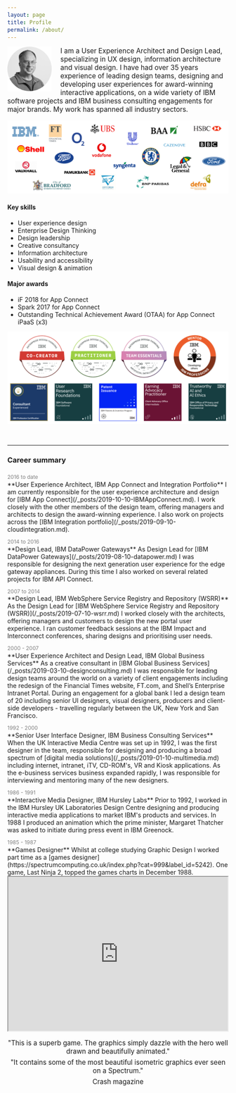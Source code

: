 ```yaml
---
layout: page
title: Profile
permalink: /about/
---
```


<!-- ----
### Profile
-->
<div>
  <img src="/assets/img/posts/gtcircle.png" alt="Gary Thornton" align="left" style="width:20%;margin-right:20px;">
<p style="font-size:1.1em;margin-top:10px;">
I am a User Experience Architect and Design Lead, specializing in UX design, information architecture and visual design. I have had over 35 years experience of leading design teams, designing and developing user experiences for award-winning interactive applications, on a wide variety of IBM software projects and IBM business consulting engagements for major brands. My work has spanned all industry sectors.</p> </div>






![Client list](/assets/img/posts/clientlist.jpg)

#### Key skills
* User experience design
* Enterprise Design Thinking
* Design leadership 
* Creative consultancy
* Information architecture
* Usability and accessibility
* Visual design & animation

#### Major awards
* iF 2018 for App Connect
* Spark 2017 for App Connect
* Outstanding Technical Achievement Award (OTAA) for App Connect iPaaS (x3)
&nbsp; 

![Digital credentials](/assets/img/posts/Creds.png)


&nbsp;
 
---
### Career summary

<P style="font-size:.75rem;color:gray;margin-bottom:.05rem;margin-top:1.3rem;">2016 to date</P>  
**User Experience Architect, IBM App Connect and Integration Portfolio**  
I am currently responsible for the user experience architecture and design for [IBM App Connect](/_posts/2019-10-10-IBMAppConnect.md). I work closely with the other members of the design team, offering managers and architects to design the award-winning experience. I also work on projects across the [IBM Integration portfolio](/_posts/2019-09-10-cloudintegration.md). 

<P style="font-size:.75rem;color:gray;margin-bottom:.05rem;">2014 to 2016</P>         
**Design Lead, IBM DataPower Gateways**  
As Design Lead for [IBM DataPower Gateways](/_posts/2019-08-10-datapower.md) I was responsible for designing the next generation user experience for the edge gateway appliances. During this time I also worked on several related projects for IBM API Connect.

<P style="font-size:.75rem;color:gray;margin-bottom:.05rem;">2007 to 2014</P> 
**Design Lead, IBM WebSphere Service Registry and Repository (WSRR)**  
As the Design Lead for [IBM WebSphere Service Registry and Repository (WSRR)](/_posts/2019-07-10-wsrr.md) I worked closely with the architects, offering managers and customers to design the new portal user experience. I ran customer feedback sessions at the IBM Impact and Interconnect conferences, sharing designs and prioritising user needs.

<P style="font-size:.75rem;color:gray;margin-bottom:.05rem;">2000 - 2007</P>
**User Experience Architect and Design Lead, IBM Global Business Services**  
As a creative consultant in [IBM Global Business Services](/_posts/2019-03-10-designconsulting.md) I was responsible for leading design teams around the world on a variety of client engagements including the redesign of the Financial Times website, FT.com, and Shell’s Enterprise Intranet Portal. During an engagement for a global bank I led a design team of 20 including senior UI designers, visual designers, producers and client-side developers - travelling regularly between the UK, New York and San Francisco. 

<P style="font-size:.75rem;color:gray;margin-bottom:.05rem;">1992 - 2000</P>
**Senior User Interface Designer, IBM Business Consulting Services**  
When the UK Interactive Media Centre was set up in 1992, I was the first designer in the team, responsible for designing and producing a broad spectrum of [digital media solutions](/_posts/2019-01-10-multimedia.md) including internet, intranet, iTV, CD-ROM's, VR and Kiosk applications. As the e-business services business expanded rapidly, I was responsible for interviewing and mentoring many of the new designers.

<P style="font-size:.75rem;color:gray;margin-bottom:.05rem;">1986 - 1991</P>
**Interactive Media Designer, IBM Hursley Labs**  
Prior to 1992, I worked in the IBM Hursley UK Laboratories Design Centre designing and producing interactive media applications to market IBM's products and services. In 1988 I produced an animation which the prime minister, Margaret Thatcher was asked to initiate during press event in IBM Greenock.

<P style="font-size:.75rem;color:gray;margin-bottom:.05rem;">1985 - 1987</P>
**Games Designer**  
Whilst at college studying Graphic Design I worked part time as a [games designer](https://spectrumcomputing.co.uk/index.php?cat=999&label_id=5242). One game, Last Ninja 2, topped the games charts in December 1988.  

 <div class="embed-responsive embed-responsive-16by9">
    <iframe style="width:500px;height:350px;display:block;margin-left:auto;margin-right:auto;" src="https://www.youtube.com/embed/z-fMIZZEosY?start=1"></iframe>
 </div>

<P style="text-align:center;margin-bottom:.05rem;margin-top:1rem;font-size:.95rem;">  
 "This is a superb game. The graphics simply dazzle with the hero well drawn and beautifully animated."</P>
<P style="text-align:center;margin-bottom:.05rem;margin-top:.4rem;font-size:.95rem;">  
 "It contains some of the most beautiful isometric graphics ever seen on a Spectrum."</P>
<P style="text-align:center;margin-bottom:.05rem;margin-top:.4rem;font-size:.95rem;">Crash magazine</P>

<!--
<div class="container4">
  <div class="sliding-background2"> 
  </div></div> 

-->


